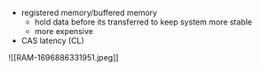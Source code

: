 - registered memory/buffered memory
	- hold data before its transferred to keep system more stable
	- more expensive
- CAS latency (CL)

![[RAM-1696886331951.jpeg]]